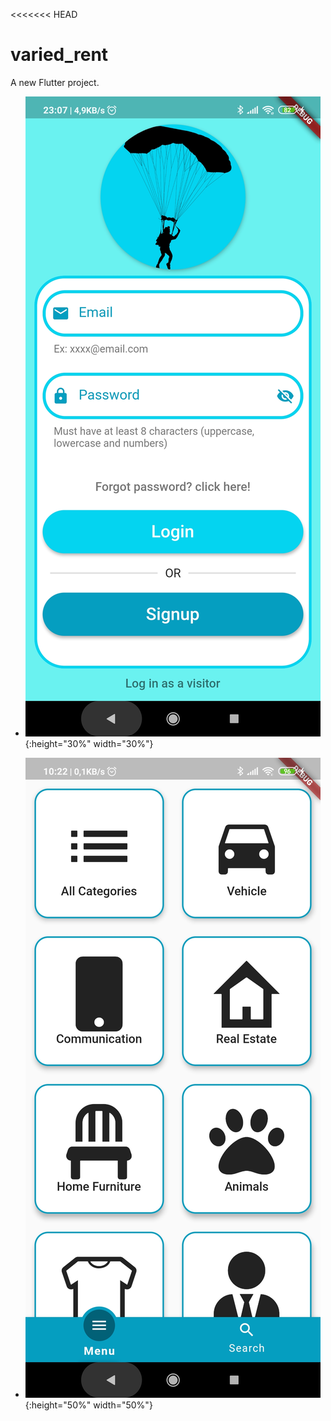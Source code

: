 <<<<<<< HEAD
# varied_rent

A new Flutter project.

- ![LoginPage](/screenShots/LoginPage.jpg){:height="30%" width="30%"}

- ![HomePage](/screenShots/HomePage(LoggedInAsAVisitor).jpg){:height="50%" width="50%"}
